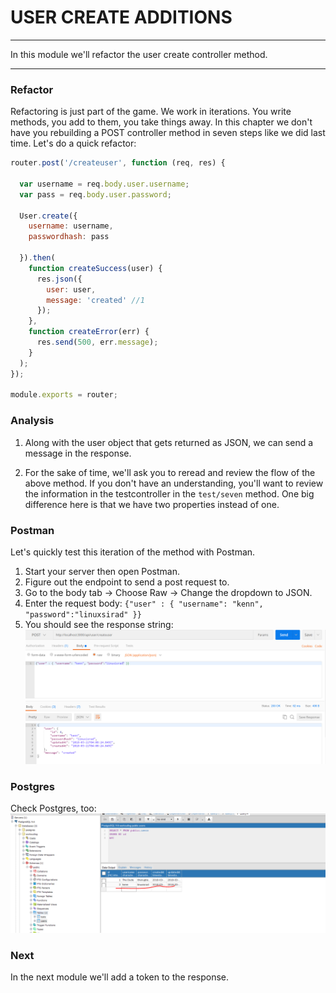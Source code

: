 # USER CREATE ADDITIONS
---

In this module we'll refactor the user create controller method.

<hr />

### Refactor
Refactoring is just part of the game. We work in iterations. You write methods, you add to them, you take things away. In this chapter we don't have you rebuilding a POST controller method in seven steps like we did last time.  Let's do a quick refactor:

```js
router.post('/createuser', function (req, res) {

  var username = req.body.user.username;
  var pass = req.body.user.password;

  User.create({
    username: username,
    passwordhash: pass

  }).then(
    function createSuccess(user) {
      res.json({
        user: user,
        message: 'created' //1
      });
    },
    function createError(err) {
      res.send(500, err.message);
    }
  );
});

module.exports = router;
```
### Analysis

1. Along with the user object that gets returned as JSON, we can send a message in the response.

2. For the sake of time, we'll ask you to reread and review the flow of the above method. If you don't have an understanding, you'll want to review the information in the testcontroller in the `test/seven` method. One big difference here is that we have two properties instead of one.  

### Postman
Let's quickly test this iteration of the method with Postman.
1. Start your server then open Postman. 
2. Figure out the endpoint to send a post request to. 
3. Go to the body tab -> Choose Raw -> Change the dropdown to JSON.
4. Enter the request body: `{"user" : { "username": "kenn", "password":"linuxsirad" }}`
4. You should see the response string:
![screenshot](assets/02-postman.PNG)

### Postgres
Check Postgres, too:
![screenshot](assets/02-postgres-user.PNG)

### Next
In the next module we'll add a token to the response. 